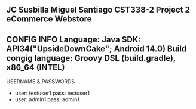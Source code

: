 JC Susbilla
Miguel Santiago
CST338-2 Project 2
eCommerce Webstore
--------------------------------------------------------------------------------------------------------------------------------------------------
CONFIG INFO
Language: Java
SDK: API34("UpsideDownCake"; Android 14.0)
Build congig language: Groovy DSL (build.gradle), x86_64 (INTEL)
--------------------------------------------------------------------------------------------------------------------------------------------------
USERNAME & PASSWORDS
- user: testuser1        pass: testuser1
- user: admin1           pass: admin1 
